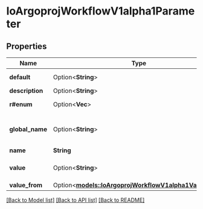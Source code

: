 # IoArgoprojWorkflowV1alpha1Parameter

## Properties

Name | Type | Description | Notes
------------ | ------------- | ------------- | -------------
**default** | Option<**String**> | Default is the default value to use for an input parameter if a value was not supplied | [optional]
**description** | Option<**String**> | Description is the parameter description | [optional]
**r#enum** | Option<**Vec<String>**> | Enum holds a list of string values to choose from, for the actual value of the parameter | [optional]
**global_name** | Option<**String**> | GlobalName exports an output parameter to the global scope, making it available as '{{io.argoproj.workflow.v1alpha1.outputs.parameters.XXXX}} and in workflow.status.outputs.parameters | [optional]
**name** | **String** | Name is the parameter name | 
**value** | Option<**String**> | Value is the literal value to use for the parameter. If specified in the context of an input parameter, any passed values take precedence over the specified value | [optional]
**value_from** | Option<[**models::IoArgoprojWorkflowV1alpha1ValueFrom**](io.argoproj.workflow.v1alpha1.ValueFrom.md)> |  | [optional]

[[Back to Model list]](../README.md#documentation-for-models) [[Back to API list]](../README.md#documentation-for-api-endpoints) [[Back to README]](../README.md)



